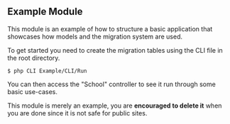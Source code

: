 ## Example Module

This module is an example of how to structure a basic application that showcases how models and the migration system are used.

To get started you need to create the migration tables using the CLI file in the root directory.

	$ php CLI Example/CLI/Run

You can then access the "School" controller to see it run through some basic use-cases.

This module is merely an example, you are **encouraged to delete it** when you are done since it is not safe for public sites.
